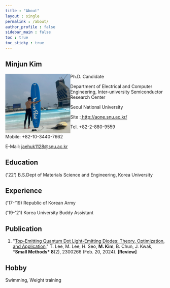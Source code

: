 ```yaml
---
title : "About"
layout : single
permalink : /about/
author_profile : false
sidebar_main : false
toc : true
toc_sticky : true
---
```


## Minjun Kim

<img src="../images/about/author_image.png" alt="author_image" style="zoom:20%;" align = "left"/>  
 
Ph.D. Candidate  

Department of Electrical and Computer Engineering, Inter-university Semiconductor Research Center  

Seoul National University  

Site :[ ](http://goog_213038452/)http://aone.snu.ac.kr/  

Tel. +82-2-880-9559  

Mobile: +82-10-3440-7662  

E-Mail: [jaehuk1128@snu.ac.kr ](mailto:jaehuk1128@snu.ac.kr) 



## Education

('22') B.S.Dept of Materials Science and Engineering, Korea University



## Experience

('17-'19) Republic of Korean Army

('19-'21) Korea University Buddy Assistant



## Publication

1. "[Top-Emitting Quantum Dot Light-Emitting Diodes: Theory, Optimization, and Application](https://doi.org/10.1002/smtd.202300266)," T. Lee, M. Lee, H. Seo, **M. Kim**, B. Chun, J. Kwak, ***Small Methods\* 8**(2), 2300266 (Feb. 20, 2024). **[Review]**

## Hobby

Swimming, Weight training
